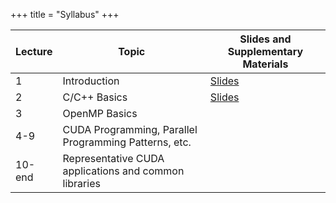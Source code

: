+++
title = "Syllabus"
+++

| Lecture | Topic | Slides and Supplementary Materials |
|---------|-------|----------------------------|
| 1 | Introduction | [Slides](../assets/CUDA-1.pdf) |
| 2 | C/C++ Basics | [Slides](../assets/CUDA-2.pdf) |
| 3 | OpenMP Basics | |
| 4-9 | CUDA Programming, Parallel Programming Patterns, etc. | |
| 10-end | Representative CUDA applications and common libraries | |
